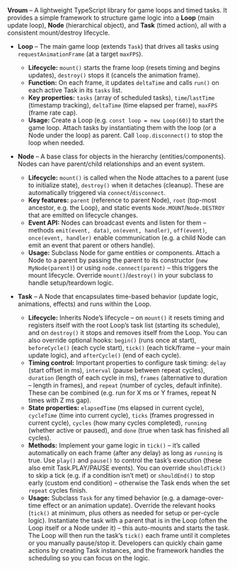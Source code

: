**Vroum** – A lightweight TypeScript library for game loops and timed tasks. It provides a simple framework to structure game logic into a **Loop** (main update loop), **Node** (hierarchical object), and **Task** (timed action), all with a consistent mount/destroy lifecycle.

- **Loop** – The main game loop (extends `Task`) that drives all tasks using `requestAnimationFrame` (at a target `maxFPS`).  
  - **Lifecycle:** `mount()` starts the frame loop (resets timing and begins updates), `destroy()` stops it (cancels the animation frame).  
  - **Function:** On each frame, it updates `deltaTime` and calls `run()` on each active Task in its `tasks` list.  
  - **Key properties:** `tasks` (array of scheduled tasks), `time`/`lastTime` (timestamp tracking), `deltaTime` (time elapsed per frame), `maxFPS` (frame rate cap).  
  - **Usage:** Create a Loop (e.g. `const loop = new Loop(60)`) to start the game loop. Attach tasks by instantiating them with the loop (or a Node under the loop) as parent. Call `loop.disconnect()` to stop the loop when needed.

- **Node** – A base class for objects in the hierarchy (entities/components). Nodes can have parent/child relationships and an event system.  
  - **Lifecycle:** `mount()` is called when the Node attaches to a parent (use to initialize state), `destroy()` when it detaches (cleanup). These are automatically triggered via `connect`/`disconnect`.  
  - **Key features:** `parent` (reference to parent Node), `root` (top-most ancestor, e.g. the Loop), and static events `Node.MOUNT`/`Node.DESTROY` that are emitted on lifecycle changes.  
  - **Event API:** Nodes can broadcast events and listen for them – methods `emit(event, data)`, `on(event, handler)`, `off(event)`, `once(event, handler)` enable communication (e.g. a child Node can emit an event that parent or others handle).  
  - **Usage:** Subclass Node for game entities or components. Attach a Node to a parent by passing the parent to its constructor (`new MyNode(parent)`) or using `node.connect(parent)` – this triggers the mount lifecycle. Override `mount()`/`destroy()` in your subclass to handle setup/teardown logic.

- **Task** – A Node that encapsulates time-based behavior (update logic, animations, effects) and runs within the Loop.  
  - **Lifecycle:** Inherits Node’s lifecycle – on `mount()` it resets timing and registers itself with the root Loop’s task list (starting its schedule), and on `destroy()` it stops and removes itself from the Loop. You can also override optional hooks: `begin()` (runs once at start), `beforeCycle()` (each cycle start), `tick()` (each tick/frame – your main update logic), and `afterCycle()` (end of each cycle).  
  - **Timing control:** Important properties to configure task timing: `delay` (start offset in ms), `interval` (pause between repeat cycles), `duration` (length of each cycle in ms), `frames` (alternative to duration – length in frames), and `repeat` (number of cycles, default infinite). These can be combined (e.g. run for X ms or Y frames, repeat N times with Z ms gap).  
  - **State properties:** `elapsedTime` (ms elapsed in current cycle), `cycleTime` (time into current cycle), `ticks` (frames progressed in current cycle), `cycles` (how many cycles completed), `running` (whether active or paused), and `done` (true when task has finished all cycles).  
  - **Methods:** Implement your game logic in `tick()` – it’s called automatically on each frame (after any delay) as long as `running` is true. Use `play()` and `pause()` to control the task’s execution (these also emit Task.PLAY/PAUSE events). You can override `shouldTick()` to skip a tick (e.g. if a condition isn’t met) or `shouldEnd()` to stop early (custom end condition) – otherwise the Task ends when the set `repeat` cycles finish.  
  - **Usage:** Subclass `Task` for any timed behavior (e.g. a damage-over-time effect or an animation update). Override the relevant hooks (`tick()` at minimum, plus others as needed for setup or per-cycle logic). Instantiate the task with a parent that is in the Loop (often the Loop itself or a Node under it) – this auto-mounts and starts the task. The Loop will then run the task’s `tick()` each frame until it completes or you manually pause/stop it. Developers can quickly chain game actions by creating Task instances, and the framework handles the scheduling so you can focus on the logic.